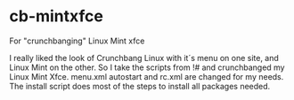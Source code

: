 # cb-mintxfce
For "crunchbanging" Linux  Mint xfce

I really liked the look of Crunchbang Linux with it´s menu on one site, and Linux Mint on the other. So I take the scripts from !# and crunchbanged my Linux Mint Xfce. 
menu.xml autostart and rc.xml are changed for my needs.
The install script does most of the steps to install all packages needed.

